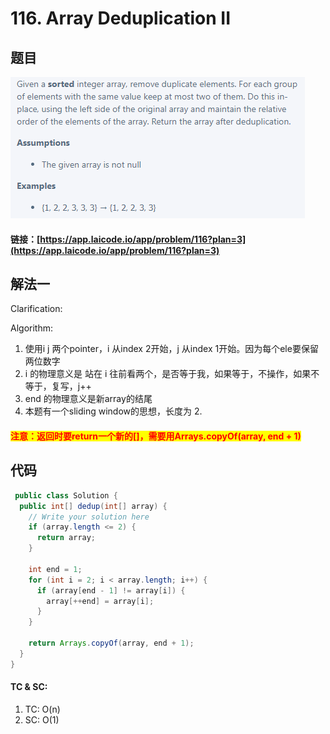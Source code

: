 # 116. Array Deduplication II

## 题目

![](<.gitbook/assets/image (133).png>)

#### 链接：[https://app.laicode.io/app/problem/116?plan=3](https://app.laicode.io/app/problem/116?plan=3)

## 解法一

Clarification:&#x20;

Algorithm:&#x20;

1. 使用i j 两个pointer，i 从index 2开始，j 从index 1开始。因为每个ele要保留两位数字
2. i 的物理意义是 站在 i 往前看两个，是否等于我，如果等于，不操作，如果不等于，复写，j++
3. end 的物理意义是新array的结尾
4. 本题有一个sliding window的思想，长度为 2.

#### <mark style="color:red;">注意：返回时要return一个新的\[]，需要用Arrays.copyOf(array, end + 1)</mark>

## 代码

```java
 public class Solution {
  public int[] dedup(int[] array) {
    // Write your solution here
    if (array.length <= 2) {
      return array;
    }

    int end = 1;
    for (int i = 2; i < array.length; i++) {
      if (array[end - 1] != array[i]) {
        array[++end] = array[i];
      }
    }

    return Arrays.copyOf(array, end + 1);
  }
}

```

#### TC & SC:&#x20;

1. TC: O(n)
2. SC: O(1)
